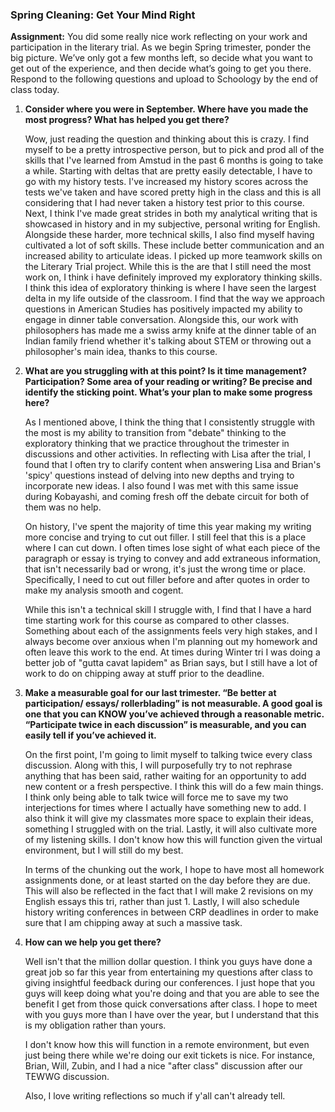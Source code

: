 ### Spring Cleaning:  Get Your Mind Right 

 

**Assignment:**  You did some really nice work reflecting on your work and participation in the literary trial.  As we begin Spring trimester, ponder the big picture. We’ve only got a few months left, so decide what you want to get out of the experience, and then decide what’s going to get you there.  Respond to the following questions and upload to Schoology by the end of class today.

 

1. **Consider where you were in September.  Where have you made the most progress? What has helped you get there?**

   Wow, just reading the question and thinking about this is crazy. I find myself to be a pretty introspective person, but to pick and prod all of the skills that I've learned from Amstud in the past 6 months is going to take a while. Starting with deltas that are pretty easily detectable, I have to go with my history tests. I've increased my history scores across the tests we've taken and have scored pretty high in the class and this is all considering that I had never taken a history test prior to this course. Next, I think I've made great strides in both my analytical writing that is showcased in history and in my subjective, personal writing for English. Alongside these harder, more technical skills, I also find myself having cultivated a lot of soft skills. These include better communication and an increased ability to articulate ideas. I picked up more teamwork skills on the Literary Trial project. While this is the are that I still need the most work on, I think i have definitely improved my exploratory thinking skills. I think this idea of exploratory thinking is where I have seen the largest delta in my life outside of the classroom. I find that the way we approach questions in American Studies has positively impacted my ability to engage in dinner table conversation. Alongside this, our work with philosophers has made me a swiss army knife at the dinner table of an Indian family friend whether it's talking about STEM or throwing out a philosopher's main idea, thanks to this course. 

2. **What are you struggling with at this point?  Is it time management? Participation? Some area of your reading or writing?  Be precise and identify the sticking point. What’s your plan to make some progress here?**

   As I mentioned above, I think the thing that I consistently struggle with the most is my ability to transition from "debate" thinking to the exploratory thinking that we practice throughout the trimester in discussions and other activities. In reflecting with Lisa after the trial, I found that I often try to clarify content when answering Lisa and Brian's 'spicy' questions instead of delving into new depths and trying to incorporate new ideas. I also found I was met with this same issue during Kobayashi, and coming fresh off the debate circuit for both of them was no help. 

   On history, I've spent the majority of time this year making my writing more concise and trying to cut out filler. I still feel that this is a place where I can cut down. I often times lose sight of what each piece of the paragraph or essay is trying to convey and add extraneous information, that isn't necessarily bad or wrong, it's just the wrong time or place. Specifically, I need to cut out filler before and after quotes in order to make my analysis smooth and cogent. 

   While this isn't a technical skill I struggle with, I find that I have a hard time starting work for this course as compared to other classes. Something about each of the assignments feels very high stakes, and I always become over anxious when I'm planning out my homework and often leave this work to the end. At times during Winter tri I was doing a better job of "gutta cavat lapidem" as Brian says, but I still have a lot of work to do on chipping away at stuff prior to the deadline. 

3. **Make a measurable goal for our last trimester.  “Be better at participation/ essays/ rollerblading” is not measurable.  A good goal is one that you can KNOW you’ve achieved through a reasonable metric.  “Participate twice in each discussion” is measurable, and you can easily tell if you’ve achieved it.**  

   On the first point, I'm going to limit myself to talking twice every class discussion. Along with this, I will purposefully try to not rephrase anything that has been said, rather waiting for an opportunity to add new content or a fresh perspective. I think this will do a few main things. I think only being able to talk twice will force me to save my two interjections for times where I actually have something new to add. I also think it will give my classmates more space to explain their ideas, something I struggled with on the trial. Lastly, it will also cultivate more of my listening skills. I don't know how this will function given the virtual environment, but I will still do my best.

   In terms of the chunking out the work, I hope to have most all homework assignments done, or at least started on the day before they are due. This will also be reflected in the fact that I will make 2 revisions on my English essays this tri, rather than just 1. Lastly, I will also schedule history writing conferences in between CRP deadlines in order to make sure that I am chipping away at such a massive task. 

4. **How can we help you get there?**

   Well isn't that the million dollar question. I think you guys have done a great job so far this year from entertaining my questions after class to giving insightful feedback during our conferences. I just hope that you guys will keep doing what you're doing and that you are able to see the benefit I get from those quick conversations after class. I hope to meet with you guys more than I have over the year, but I understand that this is my obligation rather than yours. 

   I don't know how this will function in a remote environment, but even just being there while we're doing our exit tickets is nice. For instance, Brian, Will, Zubin, and I had a nice "after class" discussion after our TEWWG discussion. 

   Also, I love writing reflections so much if y'all can't already tell. 